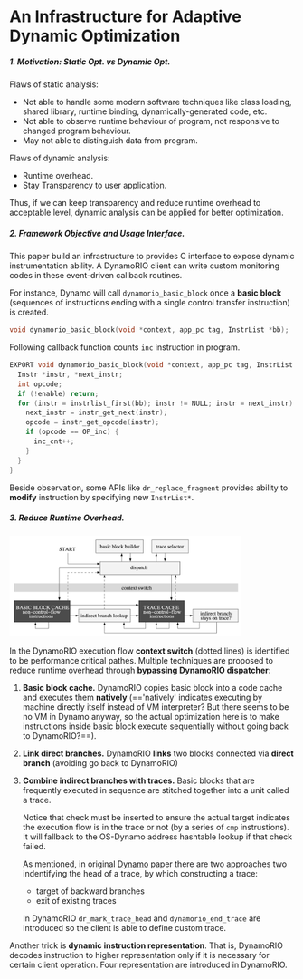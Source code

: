 # An Infrastructure for Adaptive Dynamic Optimization

##### 1. Motivation: Static Opt. vs Dynamic Opt.

Flaws of static analysis:

- Not able to handle some modern software techniques like class loading, shared library, runtime binding, dynamically-generated code, etc.
- Not able to observe runtime behaviour of program, not responsive to changed program behaviour.
- May not able to distinguish data from program.

Flaws of dynamic analysis:

- Runtime overhead.
- Stay Transparency to user application.

Thus, if we can keep transparency and reduce runtime overhead to acceptable level, dynamic analysis can be applied for better optimization.



##### 2. Framework Objective and Usage Interface.

This paper build an infrastructure to provides C interface to expose dynamic instrumentation ability. A DynamoRIO client can write custom monitoring codes in these event-driven callback routines.

For instance, Dynamo will call `dynamorio_basic_block` once a **basic block** (sequences of instructions ending with a single control transfer instruction) is created. 

```c
void dynamorio_basic_block(void *context, app_pc tag, InstrList *bb);
```

Following callback function counts `inc` instruction in program.

```c
EXPORT void dynamorio_basic_block(void *context, app_pc tag, InstrList *trace) {
  Instr *instr, *next_instr;
  int opcode;
  if (!enable) return;
  for (instr = instrlist_first(bb); instr != NULL; instr = next_instr) {
    next_instr = instr_get_next(instr);
    opcode = instr_get_opcode(instr);
    if (opcode == OP_inc) {
      inc_cnt++;
    }
  }
}
```

Beside observation, some APIs like `dr_replace_fragment` provides ability to **modify** instruction by specifying new `InstrList*`.



##### 3. Reduce Runtime Overhead.

<img src="dynamorio.png" alt="dynamorio" style="zoom:40%;" />

In the DynamoRIO execution flow **context switch** (dotted lines) is identified to be performance critical pathes. Multiple techniques are proposed to reduce runtime overhead through **bypassing DynamoRIO dispatcher**:

1. **Basic block cache.** DynamoRIO copies basic block into a code cache and executes them **natively** (=='natively' indicates executing by machine directly itself instead of VM interpreter? But there seems to be no VM in Dynamo anyway, so the actual optimization here is to make instructions inside basic block execute sequentially without going back to DynamoRIO?==).

2. **Link direct branches.** DynamoRIO **links** two blocks connected via **direct branch** (avoiding go back to DynamoRIO)

3. **Combine indirect branches with traces.** Basic blocks that are frequently executed in sequence are stitched together into a unit called a trace.

   Notice that check must be inserted to ensure the actual target indicates the execution flow is in the trace or not (by a series of `cmp` instrustions). It will fallback to the OS-Dynamo address hashtable lookup if that check failed.

   As mentioned, in original [Dynamo]() paper there are two approaches two indentifying the head of a trace, by which constructing a trace:

   - target of backward branches
   - exit of existing traces

   In DynamoRIO `dr_mark_trace_head` and `dynamorio_end_trace` are introduced so the client is able to define custom trace.

Another trick is **dynamic instruction representation**. That is, DynamoRIO decodes instruction to higher representation only if it is necessary for certain client operation. Four representation are introduced in DynamoRIO.
